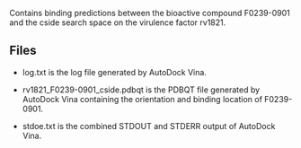 Contains binding predictions between the bioactive compound F0239-0901 and the cside search space on the virulence factor rv1821.

## Files

- log.txt is the log file generated by AutoDock Vina.

- rv1821_F0239-0901_cside.pdbqt is the PDBQT file generated by AutoDock Vina containing the orientation and binding location of F0239-0901.

- stdoe.txt is the combined STDOUT and STDERR output of AutoDock Vina.

